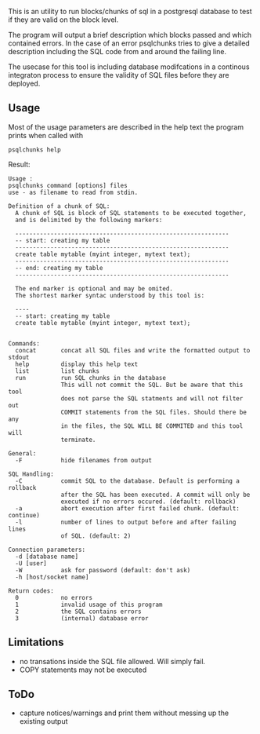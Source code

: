 This is an utility to run blocks/chunks of sql in a
postgresql database to test if they are valid on the block level.

The program will output a brief description which blocks passed and which
contained errors. In the case of an error psqlchunks tries to give
a detailed description including the SQL code from and around the
failing line.

The usecase for this tool is including database modifcations in a 
continous integraton process to ensure the validity of SQL files
before they are deployed.


Usage
-----

Most of the usage parameters are described in the help text
the program prints when called with

    psqlchunks help


Result:


    Usage :  
    psqlchunks command [options] files
    use - as filename to read from stdin.
    
    Definition of a chunk of SQL:
      A chunk of SQL is block of SQL statements to be executed together,
      and is delimited by the following markers:
    
      -------------------------------------------------------------
      -- start: creating my table
      -------------------------------------------------------------
      create table mytable (myint integer, mytext text);
      -------------------------------------------------------------
      -- end: creating my table
      -------------------------------------------------------------
    
      The end marker is optional and may be omited.
      The shortest marker syntac understood by this tool is:
    
      ----
      -- start: creating my table
      create table mytable (myint integer, mytext text);
    
    
    Commands:
      concat       concat all SQL files and write the formatted output to stdout
      help         display this help text
      list         list chunks
      run          run SQL chunks in the database
                   This will not commit the SQL. But be aware that this tool
                   does not parse the SQL statments and will not filter out
                   COMMIT statements from the SQL files. Should there be any
                   in the files, the SQL WILL BE COMMITED and this tool will
                   terminate.
    
    General:
      -F           hide filenames from output
    
    SQL Handling:
      -C           commit SQL to the database. Default is performing a rollback
                   after the SQL has been executed. A commit will only be
                   executed if no errors occured. (default: rollback)
      -a           abort execution after first failed chunk. (default: continue)
      -l           number of lines to output before and after failing lines
                   of SQL. (default: 2)
    
    Connection parameters:
      -d [database name]
      -U [user]
      -W           ask for password (default: don't ask)
      -h [host/socket name]
    
    Return codes:
      0            no errors
      1            invalid usage of this program
      2            the SQL contains errors
      3            (internal) database error


Limitations
-----------

- no transations inside the SQL file allowed. Will simply fail.
- COPY statements may not be executed


ToDo
----

- capture notices/warnings and print them without messing up the existing output
